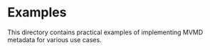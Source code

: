# Examples

This directory contains practical examples of implementing MVMD metadata for various use cases.
